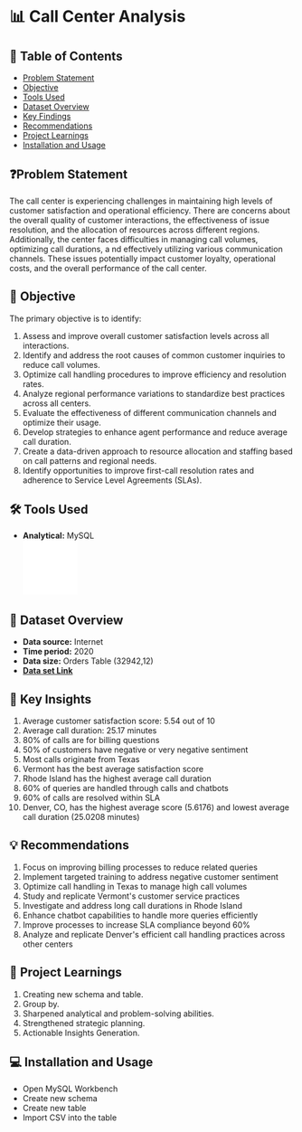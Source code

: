 # 📊 Call Center Analysis

## 📕 Table of Contents
- [Problem Statement](#-problem-statement)
- [Objective](#-objective)
- [Tools Used](#%EF%B8%8F-tools-used)
- [Dataset Overview](#-dataset-overview)
- [Key Findings](#-key-findings)
- [Recommendations](#-recommendations)
- [Project Learnings](#-project-learnings)
- [Installation and Usage](#-installation-and-usage)

## ❓Problem Statement
The call center is experiencing challenges in maintaining high levels of customer satisfaction and operational efficiency. There are concerns about the overall quality of customer interactions, 
the effectiveness of issue resolution, and the allocation of resources across different regions. Additionally, the center faces difficulties in managing call volumes, optimizing call durations, a
nd effectively utilizing various communication channels. These issues potentially impact customer loyalty, operational costs, and the overall performance of the call center.

## 🎯 Objective
The primary objective is to identify:
1. Assess and improve overall customer satisfaction levels across all interactions.
2. Identify and address the root causes of common customer inquiries to reduce call volumes.
3. Optimize call handling procedures to improve efficiency and resolution rates.
4. Analyze regional performance variations to standardize best practices across all centers.
5. Evaluate the effectiveness of different communication channels and optimize their usage.
6. Develop strategies to enhance agent performance and reduce average call duration.
7. Create a data-driven approach to resource allocation and staffing based on call patterns and regional needs.
8. Identify opportunities to improve first-call resolution rates and adherence to Service Level Agreements (SLAs).

## 🛠️ Tools Used
- **Analytical:**  MySQL\
  <img width="96" height="96" src="https://github.com/amanat-mahmud/Sales_Performance_Analysis_SQL/blob/main/icons8-mysql-96.png" alt="mysql-logo"/>

## 📅 Dataset Overview
- **Data source:** Internet
- **Time period:** 2020
- **Data size:** Orders Table (32942,12)
- [**Data set Link**](https://github.com/amanat-mahmud/call_center_analysis/blob/main/Call%20Center.csv)

## 🔎 Key Insights
1. Average customer satisfaction score: 5.54 out of 10
2. Average call duration: 25.17 minutes
3. 80% of calls are for billing questions
4. 50% of customers have negative or very negative sentiment
5. Most calls originate from Texas
6. Vermont has the best average satisfaction score
7. Rhode Island has the highest average call duration
8. 60% of queries are handled through calls and chatbots
9. 60% of calls are resolved within SLA
10. Denver, CO, has the highest average score (5.6176) and lowest average call duration (25.0208 minutes)

## 💡 Recommendations
1. Focus on improving billing processes to reduce related queries
2. Implement targeted training to address negative customer sentiment
3. Optimize call handling in Texas to manage high call volumes
4. Study and replicate Vermont's customer service practices
5. Investigate and address long call durations in Rhode Island
6. Enhance chatbot capabilities to handle more queries efficiently
7. Improve processes to increase SLA compliance beyond 60%
8. Analyze and replicate Denver's efficient call handling practices across other centers

## 🧠 Project Learnings
1. Creating new schema and table.
2. Group by.
3. Sharpened analytical and problem-solving abilities.
4. Strengthened strategic planning.
5.  Actionable Insights Generation.

## 💻 Installation and Usage
- Open MySQL Workbench
- Create new schema
- Create new table
- Import CSV into the table
